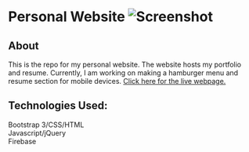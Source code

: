 Personal Website
![Screenshot](Images/screenshotgithub.png)
=============
## About
This is the repo for my personal website. The website hosts my portfolio and resume. Currently, I am working on making a hamburger menu and resume section for mobile devices. <a href="https://mjefferis.github.io/">Click here for the live webpage.</a>
## Technologies Used: 
Bootstrap 3/CSS/HTML <br/>
Javascript/jQuery <br/>
Firebase <br/>


